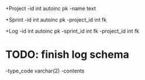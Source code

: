 +Project
-id int autoinc pk
-name text

+Sprint
-id int autoinc pk
-project_id int fk

+Log
-id int autoinc pk
-sprint_id int fk
-project_id int fk

# TODO: finish log schema
-type_code varchar(2)
-contents
